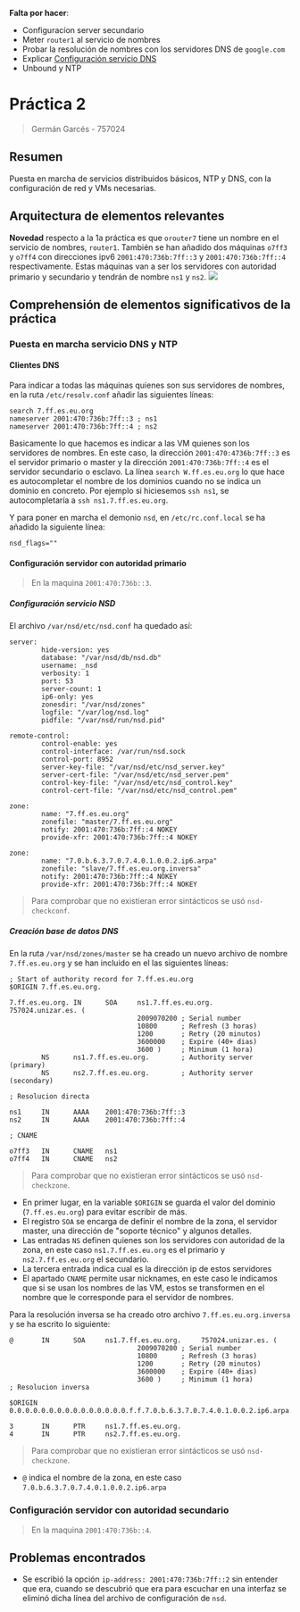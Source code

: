 **Falta  por hacer**:
- Configuracíon server secundario
- Meter `router1` al servicio de nombres
- Probar la resolución de nombres con los servidores DNS de `google.com`
- Explicar [Configuración servicio DNS](#configuración-servicio-nsd)
- Unbound y NTP
# Práctica 2
> Germán Garcés - 757024
## Resumen
Puesta en marcha de servicios distribuidos básicos, NTP y DNS, con la configuración de red y VMs necesarias.
## Arquitectura de elementos relevantes
**Novedad** respecto a la 1a práctica es que `orouter7` tiene un nombre en el servicio de nombres, `router1`. También se han añadido dos máquinas  `o7ff3` y `o7ff4` con direcciones ipv6 `2001:470:736b:7ff::3` y `2001:470:736b:7ff::4` respectivamente. Estas máquinas van a ser los servidores con autoridad primario y secundario y tendrán de nombre `ns1` y `ns2`.
![](https://i.imgur.com/3Q0SnMn.png)

## Comprehensión   de   elementos   significativos   de   la   práctica 
### Puesta en marcha servicio DNS y NTP
#### Clientes DNS

Para indicar a  todas las máquinas quienes son sus servidores de nombres, en la ruta `/etc/resolv.conf` añadir las siguientes líneas:
```
search 7.ff.es.eu.org
nameserver 2001:470:736b:7ff::3 ; ns1
nameserver 2001:470:736b:7ff::4 ; ns2
```
Basicamente lo que hacemos es indicar a las VM quienes son los servidores de nombres. En este caso, la dirección `2001:470:4736b:7ff::3` es el servidor primario o master y la dirección `2001:470:736b:7ff::4` es el servidor secundario o esclavo.
La línea `search W.ff.es.eu.org` lo que hace es autocompletar el nombre de los dominios cuando no se indica un dominio en concreto. Por ejemplo si hiciesemos `ssh ns1`, se autocompletaría a `ssh ns1.7.ff.es.eu.org`.

Y para poner en marcha el demonio `nsd`, en `/etc/rc.conf.local` se ha añadido la siguiente línea:
```
nsd_flags=""
```
#### Configuración servidor con autoridad primario
> En la maquina `2001:470:736b::3`.
##### Configuración servicio NSD

El archivo `/var/nsd/etc/nsd.conf` ha quedado así:
```
server:
        hide-version: yes
        database: "/var/nsd/db/nsd.db"
        username: _nsd
        verbosity: 1
        port: 53
        server-count: 1
        ip6-only: yes
        zonesdir: "/var/nsd/zones"
        logfile: "/var/log/nsd.log"
        pidfile: "/var/nsd/run/nsd.pid"

remote-control:
        control-enable: yes
        control-interface: /var/run/nsd.sock
        control-port: 8952
        server-key-file: "/var/nsd/etc/nsd_server.key"
        server-cert-file: "/var/nsd/etc/nsd_server.pem"
        control-key-file: "/var/nsd/etc/nsd_control.key"
        control-cert-file: "/var/nsd/etc/nsd_control.pem"

zone:
        name: "7.ff.es.eu.org"
        zonefile: "master/7.ff.es.eu.org"
        notify: 2001:470:736b:7ff::4 NOKEY
        provide-xfr: 2001:470:736b:7ff::4 NOKEY

zone:
        name: "7.0.b.6.3.7.0.7.4.0.1.0.0.2.ip6.arpa"
        zonefile: "slave/7.ff.es.eu.org.inversa"
        notify: 2001:470:736b:7ff::4 NOKEY
        provide-xfr: 2001:470:736b:7ff::4 NOKEY

```
> Para comprobar que no existieran error sintácticos se usó `nsd-checkconf`.
##### Creación base de datos DNS

En la ruta `/var/nsd/zones/master` se ha creado un nuevo archivo de nombre `7.ff.es.eu.org` y se han incluido en el las siguientes líneas:
```
; Start of authority record for 7.ff.es.eu.org
$ORIGIN 7.ff.es.eu.org.

7.ff.es.eu.org. IN      SOA     ns1.7.ff.es.eu.org.     757024.unizar.es. (
                                2009070200 ; Serial number
                                10800      ; Refresh (3 horas)
                                1200       ; Retry (20 minutos)
                                3600000    ; Expire (40+ dias)
                                3600 )     ; Minimum (1 hora)
        NS      ns1.7.ff.es.eu.org.        ; Authority server (primary)
        NS      ns2.7.ff.es.eu.org.        ; Authority server (secondary)

; Resolucion directa

ns1     IN      AAAA    2001:470:736b:7ff::3
ns2     IN      AAAA    2001:470:736b:7ff::4

; CNAME

o7ff3   IN      CNAME   ns1
o7ff4   IN      CNAME   ns2 
```
> Para comprobar que no existieran error sintácticos se usó `nsd-checkzone`.
- En primer lugar, en la variable `$ORIGIN` se guarda el valor del dominio (`7.ff.es.eu.org`) para evitar escribir de más.
- El registro `SOA` se encarga de definir el nombre de la zona, el servidor master, una dirección de "soporte técnico" y algunos detalles.
- Las entradas `NS` definen quienes son los servidores con autoridad de la zona, en este caso `ns1.7.ff.es.eu.org` es el primario y `ns2.7.ff.es.eu.org` el secundario.
- La tercera entrada indica cual es la dirección ip de estos servidores
- El apartado `CNAME` permite usar nicknames, en este caso le indicamos que si se usan los nombres de las VM, estos se transformen en el nombre que le corresponde para el servidor de nombres.

Para la resolución inversa se ha creado otro archivo `7.ff.es.eu.org.inversa` y se ha escrito lo siguiente:
```
@       IN      SOA     ns1.7.ff.es.eu.org.     757024.unizar.es. (
                                2009070200 ; Serial number
                                10800      ; Refresh (3 horas)
                                1200       ; Retry (20 minutos)
                                3600000    ; Expire (40+ dias)
                                3600 )     ; Minimum (1 hora)
; Resolucion inversa

$ORIGIN 0.0.0.0.0.0.0.0.0.0.0.0.0.0.0.f.f.7.0.b.6.3.7.0.7.4.0.1.0.0.2.ip6.arpa.

3       IN      PTR     ns1.7.ff.es.eu.org.
4       IN      PTR     ns2.7.ff.es.eu.org. 
```
> Para comprobar que no existieran error sintácticos se usó `nsd-checkzone`.
- `@` indica el nombre de la zona, en este caso `7.0.b.6.3.7.0.7.4.0.1.0.0.2.ip6.arpa`

### Configuración servidor con autoridad secundario
> En la maquina `2001:470:736b::4`.
## Problemas encontrados

- Se escribió la opción `ip-address: 2001:470:736b:7ff::2` sin entender que era, cuando se descubrió que era para escuchar en una interfaz se eliminó dicha línea del archivo de configuración de `nsd`.
